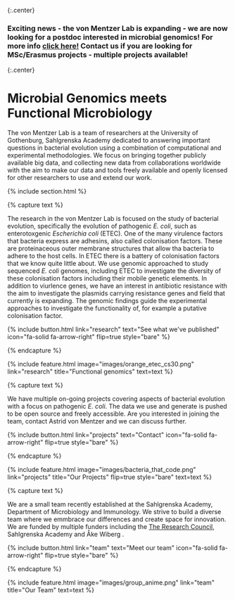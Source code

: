 ---
---
{:.center}
<h3>Exciting news - the von Mentzer Lab is expanding - we are now looking for a postdoc interested in microbial genomics! For more info <a href="http://vonmentzerlab.com/join/">click here!</a> Contact us if you are looking for MSc/Erasmus projects - multiple projects available!</h3>
{:.center}

# Microbial Genomics meets Functional Microbiology

The von Mentzer Lab is a team of researchers at the University of Gothenburg, Sahlgrenska Academy dedicated to answering important questions in bacterial evolution using a combination of computational and experimental methodologies. We focus on bringing together publicly available big data, and collecting new data from collaborations worldwide with the aim to make our data and tools freely available and openly licensed for other researchers to use and extend our work.

{% include section.html %}


{% capture text %}

The research in the von Mentzer Lab is focused on the study of bacterial evolution, specifically the evolution of pathogenic _E. coli_, such as enterotoxgenic _Escherichia coli_ (ETEC). One of the many virulence factors that bacteria express are adhesins, also called colonisation factors. These are proteinaceous outer membrane structures that allow tha bacteria to adhere to the host cells. In ETEC there is a battery of colonisation factors that we know quite little about. We use genomic approached to study sequenced _E. coli_ genomes, including ETEC to investigate the diversity of these colonisation factors including their mobile genetic elements. In addition to viurlence genes, we have an interest in antibiotic resistance with the aim to investigate the plasmids carrying resistance genes and field that currently is expanding. The genomic findings guide the experimental approaches to investigate the functionality of, for example a putative colonisation factor. 

{%
  include button.html
  link="research"
  text="See what we've published"
  icon="fa-solid fa-arrow-right"
  flip=true
  style="bare"
%}

{% endcapture %}

{%
  include feature.html
  image="images/orange_etec_cs30.png"
  link="research"
  title="Functional genomics"
  text=text
%}

{% capture text %}

We have multiple on-going projects covering aspects of bacterial evolution with a focus on pathogenic _E. coli_. The data we use and generate is pushed to be open source and freely accessible. Are you interested in joining the team, contact Astrid von Mentzer and we can discuss further.

{%
  include button.html
  link="projects"
  text="Contact"
  icon="fa-solid fa-arrow-right"
  flip=true
  style="bare"
%}

{% endcapture %}

{%
  include feature.html
  image="images/bacteria_that_code.png"
  link="projects"
  title="Our Projects"
  flip=true
  style="bare"
  text=text
%}

{% capture text %}

We are a small team recently established at the Sahlgrenska Academy, Department of Microbiology and Immunology. We strive to build a diverse team where we emmbrace our differences and create space for innovation. We are funded by multiple funders including the [The Research Council](https://www.vr.se/), Sahlgrenska Academy and Åke Wiberg . 

{%
  include button.html
  link="team"
  text="Meet our team"
  icon="fa-solid fa-arrow-right"
  flip=true
  style="bare"
%}

{% endcapture %}

{%
  include feature.html
  image="images/group_anime.png"
  link="team"
  title="Our Team"
  text=text
%}
